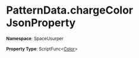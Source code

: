 # PatternData.chargeColor JsonProperty

<small>**Namespace**: SpaceUsurper</small>

<small>**Property Type**: ScriptFunc&lt;[Color](https://docs.unity3d.com/ScriptReference/Color.html)&gt;</small>

